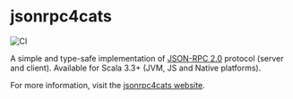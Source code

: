 # jsonrpc4cats

![CI](https://github.com/m3is0/jsonrpc4cats/actions/workflows/ci.yml/badge.svg)

A simple and type-safe implementation of [JSON-RPC 2.0](https://www.jsonrpc.org/specification) protocol (server and client). 
Available for Scala 3.3+ (JVM, JS and Native platforms).

For more information, visit the [jsonrpc4cats website](https://m3is0.github.io/jsonrpc4cats/).
